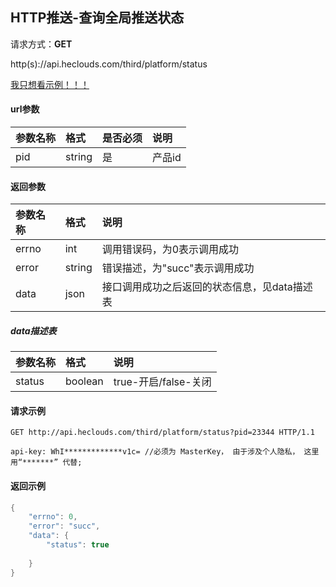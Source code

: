  HTTP推送-查询全局推送状态
 ---
 
请求方式：**GET**

http(s)://api.heclouds.com/third/platform/status

[我只想看示例！！！](#1)

#### url参数
| 参数名称 | 格式   | 是否必须 | 说明              |
| :------- | :----- | :------- | :---------------- |
| pid     | string | 是       | 产品id |

#### 返回参数
| 参数名称 | 格式   | 说明                                             |
| :------- | :----- | :----------------------------------------------- |
| errno    | int    | 调用错误码，为0表示调用成功                      |
| error    | string | 错误描述，为"succ"表示调用成功                   |
| data     | json   | 接口调用成功之后返回的状态信息，见data描述表 |

##### data描述表
| 参数名称 | 格式   | 说明         |
| :------- | :----- | :----------- |
| status     | boolean | true-开启/false-关闭 |


<h4 id="1">请求示例</h2>

```text
GET http://api.heclouds.com/third/platform/status?pid=23344 HTTP/1.1

api-key: WhI*************v1c= //必须为 MasterKey， 由于涉及个人隐私， 这里用“*******” 代替;
```
#### 返回示例
```java
{
    "errno": 0,
    "error": "succ",
    "data": {
        "status": true
       
    }
}
```